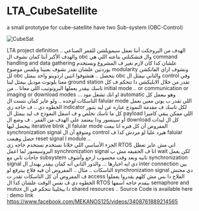 # LTA_CubeSatellite
a small prototype for cube-satellite have two Sub-system (OBC-Control)  

![CubeSat](https://directory.eoportal.org/documents/163813/3328251/OUFTI1_AutoD.jpeg)


LTA project definition ..
 الهدف من البروجكت أننا نعمل سيمويلشن للقمر الصناعي والهدف الأكبر أننا كمان نشوف ال obc 
وال فنشكنلتي بتاعته اللي هي command handling and data gathering  علشان كدا كان لازم نغير ف المشروع ونستخدم بوردتين علشان نقدر نشوف بعنينا ونلمس موضوع modularity  ونشوف ازاي الفانكشن لل obc بتحصل .. 
 هتشوفوا اتنين اردوينو واحد بيمثل obc والتاني بيمثل ال control  وفي معنا بلوتوث موديل بيمثل لينا ground station  تقدر من خلال الابليكشن دا تتحكم ف كل تاسك بيقدر يعملها البروتوتيب اللي معانا .. من initial mode .. or communication or imaging or download modes ... 
او انك تشغل مود automatic  وهو بيعمل كل التاسكات لوحده .. 
ولو عايز كمان نتست ال faluiar mode  اللي تقدر ب بوتن معين نعمل الخطوه دي .. 
ف حاجه زي indicator لكل تاسك ف مقدمة النموذج عباره عن ليد بتنور كل ما تاسك تخلص و ف اسفل النموذج ف ليد بيمثل ال payload اللي ممكن يبقي كاميرا أو سينسور ودا بيعتمد علي الهدف من القمر . ف وضع ال download  كل ال ليدات بيحصل ليها iterative blink 
ال faluiar mode  المفروض أن كل فتره انا ببعت synchronization signal  ومتوقع أن ال control  هيرد عليا لو مردش كدا ف faluiar حصل وهبعت reset signal l module ..   
الجزء الأساسي اللي خلانا نستخدم نستخدم حاجه زي RTOS  اني مش عايز تعطل البروسيسور لما اعمل synchronization signal انا ف الحقيقه مش ب wait لكن  بعمل حاحات تاني مع subsystem تانيه وبعد وقت محسوب ارجع وأشوف  synchronization signal دي ايه اخبارها ... والدور الثاني أنه كمان بيقدر يهندل ال inter connection  بين التاسكات  .. مثال .. 
المفروض أن فيه فلاج بيترفع لو synchronization signal دي مجتش ف المفروض أن كل التاسكات تقدر ت access الفلاج دا بس مش كلهم يقدروا يعملوا الخطوه دي ف نفس الوقت علشان كدا ال RTOS  بيقدم حاجه اسمها semaphore and mutux دا بيخلينا تتحكم في ال shared resources .. 
Source Code is available here  : 
demo link 
https://www.facebook.com/MEKANOS125/videos/3408761889214565
 
